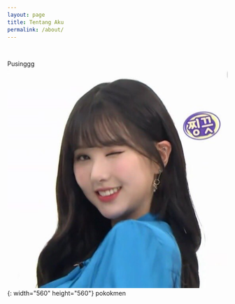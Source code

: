 ```yaml
---
layout: page
title: Tentang Aku
permalink: /about/
---
```


<amp-img width="600" height="300" layout="responsive" src="http://lorempixel.com/g/400/200"></amp-img>

&nbsp;

Pusinggg![](/uploads/em1ynmduuaekqut.jpeg){: width="560" height="560"}&nbsp;pokokmen

&nbsp;

&nbsp;

&nbsp;